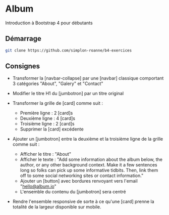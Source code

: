 # Album
Introduction à Bootstrap 4 pour débutants

## Démarrage
```bash
git clone https://github.com/simplon-roanne/b4-exercices
```

## Consignes
* Transformer la [navbar-collapse] par une [navbar] classique comportant 3 catégories "About", "Galery" et "Contact"

* Modifier le titre H1 du [jumbotron] par un titre original

* Transformer la grille de [card] comme suit :
  * Première ligne : 2 [card]s
  * Deuxième ligne : 4 [card]s
  * Troisième ligne : 2 [card]s
  * Supprimer la [card] excédente 

* Ajouter un [jumbotron] entre la deuxième et la troisième ligne de la grille comme suit :
  * Afficher le titre : "About"
  * Afficher le texte :  "Add some information about the album below, the author, or any other background context. Make it a few sentences long so folks can pick up some informative tidbits. Then, link them off to some social networking sites or contact information."
  * Ajouter un [button] avec bordures renvoyant vers l'email "hello@album.io"
  * L'ensemble du contenu du [jumbotron] sera centré

* Rendre l'ensemble responsive de sorte à ce qu'une [card] prenne la totalité de la largeur disponible sur mobile.
